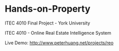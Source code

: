 # Hands-on-Property
ITEC 4010 Final Project - York University

ITEC 4010 - Online Real Estate Intelligence System

Live Demo: http://www.peterhuang.net/projects/reo
